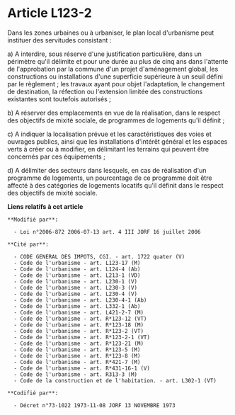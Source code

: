 # Article L123-2

Dans les zones urbaines ou à urbaniser, le plan local d'urbanisme peut instituer des servitudes consistant :

a) A interdire, sous réserve d'une justification particulière, dans un périmètre qu'il délimite et pour une durée au plus de
cinq ans dans l'attente de l'approbation par la commune d'un projet d'aménagement global, les constructions ou installations
d'une superficie supérieure à un seuil défini par le règlement ; les travaux ayant pour objet l'adaptation, le changement de
destination, la réfection ou l'extension limitée des constructions existantes sont toutefois autorisés ;

b) A réserver des emplacements en vue de la réalisation, dans le respect des objectifs de mixité sociale, de programmes de
logements qu'il définit ;

c) A indiquer la localisation prévue et les caractéristiques des voies et ouvrages publics, ainsi que les installations
d'intérêt général et les espaces verts à créer ou à modifier, en délimitant les terrains qui peuvent être concernés par ces
équipements ;

d) A délimiter des secteurs dans lesquels, en cas de réalisation d'un programme de logements, un pourcentage de ce programme
doit être affecté à des catégories de logements locatifs qu'il définit dans le respect des objectifs de mixité sociale.

**Liens relatifs à cet article**

	**Modifié par**:

	  - Loi n°2006-872 2006-07-13 art. 4 III JORF 16 juillet 2006

	**Cité par**:

	  - CODE GENERAL DES IMPOTS, CGI. - art. 1722 quater (V)
	  - Code de l'urbanisme - art. L123-17 (M)
	  - Code de l'urbanisme - art. L124-4 (Ab)
	  - Code de l'urbanisme - art. L213-1 (VD)
	  - Code de l'urbanisme - art. L230-1 (V)
	  - Code de l'urbanisme - art. L230-3 (V)
	  - Code de l'urbanisme - art. L230-4 (V)
	  - Code de l'urbanisme - art. L230-4-1 (Ab)
	  - Code de l'urbanisme - art. L332-1 (Ab)
	  - Code de l'urbanisme - art. L421-2-7 (M)
	  - Code de l'urbanisme - art. R*123-12 (VT)
	  - Code de l'urbanisme - art. R*123-18 (M)
	  - Code de l'urbanisme - art. R*123-2 (VT)
	  - Code de l'urbanisme - art. R*123-2-1 (VT)
	  - Code de l'urbanisme - art. R*123-21 (M)
	  - Code de l'urbanisme - art. R*123-5 (M)
	  - Code de l'urbanisme - art. R*123-8 (M)
	  - Code de l'urbanisme - art. R*421-7 (M)
	  - Code de l'urbanisme - art. R*431-16-1 (V)
	  - Code de l'urbanisme - art. R313-3 (M)
	  - Code de la construction et de l'habitation. - art. L302-1 (VT)

	**Codifié par**:

	  - Décret n°73-1022 1973-11-08 JORF 13 NOVEMBRE 1973
